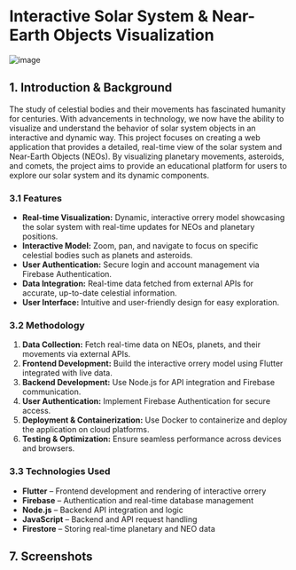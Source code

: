 # Interactive Solar System & Near-Earth Objects Visualization

![image](https://github.com/user-attachments/assets/5794a597-972b-499e-8ec0-237c16963dad)

## 1. Introduction & Background  
The study of celestial bodies and their movements has fascinated humanity for centuries. With advancements in technology, we now have the ability to visualize and understand the behavior of solar system objects in an interactive and dynamic way. This project focuses on creating a web application that provides a detailed, real-time view of the solar system and Near-Earth Objects (NEOs). By visualizing planetary movements, asteroids, and comets, the project aims to provide an educational platform for users to explore our solar system and its dynamic components.

### 3.1 Features  
- **Real-time Visualization:** Dynamic, interactive orrery model showcasing the solar system with real-time updates for NEOs and planetary positions.  
- **Interactive Model:** Zoom, pan, and navigate to focus on specific celestial bodies such as planets and asteroids.  
- **User Authentication:** Secure login and account management via Firebase Authentication.  
- **Data Integration:** Real-time data fetched from external APIs for accurate, up-to-date celestial information.  
- **User Interface:** Intuitive and user-friendly design for easy exploration.

### 3.2 Methodology  
1. **Data Collection:** Fetch real-time data on NEOs, planets, and their movements via external APIs.  
2. **Frontend Development:** Build the interactive orrery model using Flutter integrated with live data.  
3. **Backend Development:** Use Node.js for API integration and Firebase communication.  
4. **User Authentication:** Implement Firebase Authentication for secure access.  
5. **Deployment & Containerization:** Use Docker to containerize and deploy the application on cloud platforms.  
6. **Testing & Optimization:** Ensure seamless performance across devices and browsers.

### 3.3 Technologies Used  
- **Flutter** – Frontend development and rendering of interactive orrery  
- **Firebase** – Authentication and real-time database management  
- **Node.js** – Backend API integration and logic  
- **JavaScript** – Backend and API request handling  
- **Firestore** – Storing real-time planetary and NEO data  

## 7. Screenshots  



